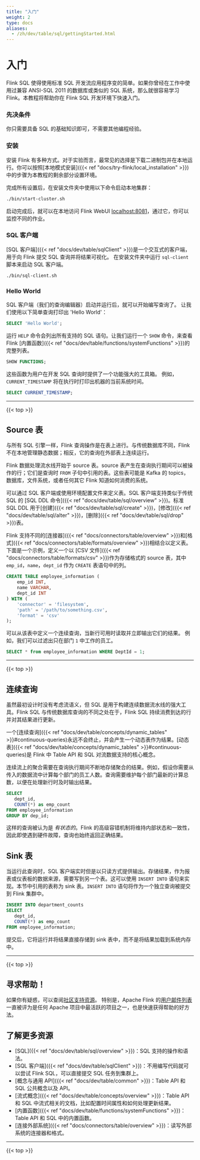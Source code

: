 ```yaml
---
title: "入门"
weight: 2
type: docs
aliases:
  - /zh/dev/table/sql/gettingStarted.html
---
```

<!--
Licensed to the Apache Software Foundation (ASF) under one
or more contributor license agreements.  See the NOTICE file
distributed with this work for additional information
regarding copyright ownership.  The ASF licenses this file
to you under the Apache License, Version 2.0 (the
"License"); you may not use this file except in compliance
with the License.  You may obtain a copy of the License at

  http://www.apache.org/licenses/LICENSE-2.0

Unless required by applicable law or agreed to in writing,
software distributed under the License is distributed on an
"AS IS" BASIS, WITHOUT WARRANTIES OR CONDITIONS OF ANY
KIND, either express or implied.  See the License for the
specific language governing permissions and limitations
under the License.
-->

# 入门

Flink SQL 使得使用标准 SQL 开发流应用程序变的简单。如果你曾经在工作中使用过兼容 ANSI-SQL 2011 的数据库或类似的 SQL 系统，那么就很容易学习 Flink。本教程将帮助你在 Flink SQL 开发环境下快速入门。

### 先决条件

你只需要具备 SQL 的基础知识即可，不需要其他编程经验。

### 安装

安装 Flink 有多种方式。对于实验而言，最常见的选择是下载二进制包并在本地运行。你可以按照[本地模式安装]({{< ref "docs/try-flink/local_installation" >}})中的步骤为本教程的剩余部分设置环境。

完成所有设置后，在安装文件夹中使用以下命令启动本地集群：

```bash
./bin/start-cluster.sh
```
 
启动完成后，就可以在本地访问 Flink WebUI [localhost:8081](localhost:8081)，通过它，你可以监控不同的作业。

### SQL 客户端

[SQL 客户端]({{< ref "docs/dev/table/sqlClient" >}})是一个交互式的客户端，用于向 Flink 提交 SQL 查询并将结果可视化。
在安装文件夹中运行 `sql-client` 脚本来启动 SQL 客户端。

 ```bash
./bin/sql-client.sh
 ``` 

### Hello World

SQL 客户端（我们的查询编辑器）启动并运行后，就可以开始编写查询了。
让我们使用以下简单查询打印出 'Hello World'：
 
```sql
SELECT 'Hello World';
```

运行 `HELP` 命令会列出所有支持的 SQL 语句。让我们运行一个 `SHOW` 命令，来查看 Flink [内置函数]({{< ref "docs/dev/table/functions/systemFunctions" >}})的完整列表。

```sql
SHOW FUNCTIONS;
```

这些函数为用户在开发 SQL 查询时提供了一个功能强大的工具箱。
例如，`CURRENT_TIMESTAMP` 将在执行时打印出机器的当前系统时间。

```sql
SELECT CURRENT_TIMESTAMP;
```

---------------

{{< top >}}

## Source 表

与所有 SQL 引擎一样，Flink 查询操作是在表上进行。与传统数据库不同，Flink 不在本地管理静态数据；相反，它的查询在外部表上连续运行。

Flink 数据处理流水线开始于 source 表。source 表产生在查询执行期间可以被操作的行；它们是查询时 `FROM` 子句中引用的表。这些表可能是 Kafka 的 topics，数据库，文件系统，或者任何其它 Flink 知道如何消费的系统。

可以通过 SQL 客户端或使用环境配置文件来定义表。SQL 客户端支持类似于传统 SQL 的 [SQL DDL 命令]({{< ref "docs/dev/table/sql/overview" >}})。标准 SQL DDL 用于[创建]({{< ref "docs/dev/table/sql/create" >}})，[修改]({{< ref "docs/dev/table/sql/alter" >}})，[删除]({{< ref "docs/dev/table/sql/drop" >}})表。

Flink 支持不同的[连接器]({{< ref "docs/connectors/table/overview" >}})和[格式]({{< ref "docs/connectors/table/formats/overview" >}})相结合以定义表。下面是一个示例，定义一个以 [CSV 文件]({{< ref "docs/connectors/table/formats/csv" >}})作为存储格式的 source 表，其中 `emp_id`，`name`，`dept_id` 作为 `CREATE` 表语句中的列。

```sql
CREATE TABLE employee_information (
    emp_id INT,
    name VARCHAR,
    dept_id INT
) WITH ( 
    'connector' = 'filesystem',
    'path' = '/path/to/something.csv',
    'format' = 'csv'
);
``` 

可以从该表中定义一个连续查询，当新行可用时读取并立即输出它们的结果。
例如，我们可以过滤出只在部门 `1` 中工作的员工。

```sql
SELECT * from employee_information WHERE DeptId = 1;
``` 

---------------

{{< top >}}

## 连续查询

虽然最初设计时没有考虑流语义，但 SQL 是用于构建连续数据流水线的强大工具。Flink SQL 与传统数据库查询的不同之处在于，Flink SQL 持续消费到达的行并对其结果进行更新。

一个[连续查询]({{< ref "docs/dev/table/concepts/dynamic_tables" >}}#continuous-queries)永远不会终止，并会产生一个动态表作为结果。[动态表]({{< ref "docs/dev/table/concepts/dynamic_tables" >}}#continuous-queries)是 Flink 中 Table API 和 SQL 对流数据支持的核心概念。

连续流上的聚合需要在查询执行期间不断地存储聚合的结果。例如，假设你需要从传入的数据流中计算每个部门的员工人数。查询需要维护每个部门最新的计算总数，以便在处理新行时及时输出结果。

 ```sql
SELECT 
	dept_id,
	COUNT(*) as emp_count 
FROM employee_information 
GROUP BY dep_id;
 ``` 

这样的查询被认为是 _有状态的_。Flink 的高级容错机制将维持内部状态和一致性，因此即使遇到硬件故障，查询也始终返回正确结果。

## Sink 表

当运行此查询时，SQL 客户端实时但是以只读方式提供输出。存储结果，作为报表或仪表板的数据来源，需要写到另一个表。这可以使用 `INSERT INTO` 语句来实现。本节中引用的表称为 sink 表。`INSERT INTO` 语句将作为一个独立查询被提交到 Flink 集群中。

 ```sql
INSERT INTO department_counts
 SELECT 
	dept_id,
	COUNT(*) as emp_count 
FROM employee_information;
 ``` 
 
提交后，它将运行并将结果直接存储到 sink 表中，而不是将结果加载到系统内存中。

---------------

{{< top >}}

## 寻求帮助！

如果你有疑惑，可以查阅[社区支持资源](https://flink.apache.org/zh/community.html)。
特别是，Apache Flink 的[用户邮件列表](https://flink.apache.org/zh/community.html#mailing-lists)一直被评为是任何 Apache 项目中最活跃的项目之一，也是快速获得帮助的好方法。

## 了解更多资源

* [SQL]({{< ref "docs/dev/table/sql/overview" >}})：SQL 支持的操作和语法。
* [SQL 客户端]({{< ref "docs/dev/table/sqlClient" >}})：不用编写代码就可以尝试 Flink SQL，可以直接提交 SQL 任务到集群上。
* [概念与通用 API]({{< ref "docs/dev/table/common" >}})：Table API 和 SQL 公共概念以及 API。
* [流式概念]({{< ref "docs/dev/table/concepts/overview" >}})：Table API 和 SQL 中流式相关的文档，比如配置时间属性和如何处理更新结果。
* [内置函数]({{< ref "docs/dev/table/functions/systemFunctions" >}})：Table API 和 SQL 中的内置函数。
* [连接外部系统]({{< ref "docs/connectors/table/overview" >}})：读写外部系统的连接器和格式。

---------------

{{< top >}}
